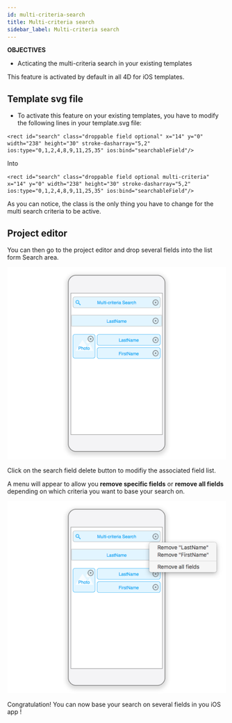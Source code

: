 ```yaml
---
id: multi-criteria-search
title: Multi-criteria search
sidebar_label: Multi-criteria search
---
```



<div markdown="1" class = "objectives">

**OBJECTIVES**

* Acticating the multi-criteria search in your existing templates
</div>

This feature is activated by default in all 4D for iOS templates.


## Template svg file

* To activate this feature on your existing templates, you have to modify the following lines in your template.svg file:

```
<rect id="search" class="droppable field optional" x="14" y="0" width="238" height="30" stroke-dasharray="5,2" ios:type="0,1,2,4,8,9,11,25,35" ios:bind="searchableField"/>

```

Into

```
<rect id="search" class="droppable field optional multi-criteria" x="14" y="0" width="238" height="30" stroke-dasharray="5,2" ios:type="0,1,2,4,8,9,11,25,35" ios:bind="searchableField"/>

```

As you can notice, the class is the only thing you have to change for the multi search criteria to be active.

## Project editor

You can then go to the project editor and drop several fields into the list form Search area.

![Multi-criteria search in the project editor](assets/multi-criteria-search/multi-criteria-search-forms-section.png)

Click on the search field delete button to modifiy the associated field list. 

A menu will appear to allow you **remove specific fields** or **remove all fields** depending on which criteria you want to base your search on.

![Modify Multi-criteria search fields](assets/multi-criteria-search/multi-criteria-search-forms-section-remove-fields.png)

Congratulation! You can now base your search on several fields in you iOS app !
